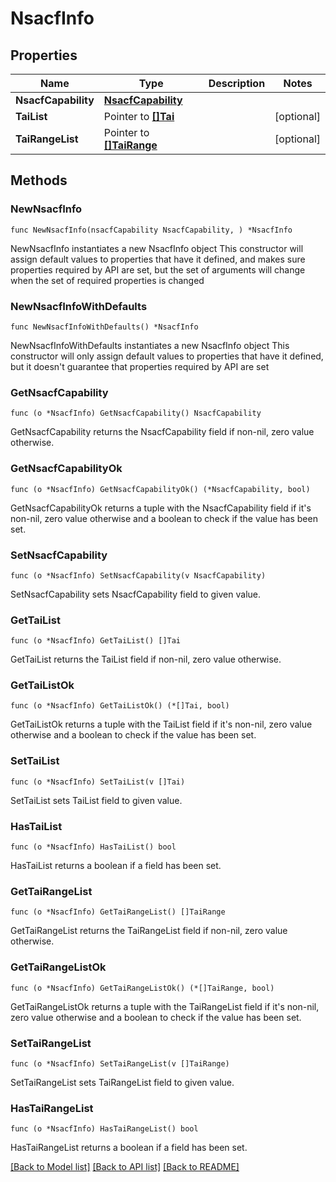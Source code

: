 # NsacfInfo

## Properties

Name | Type | Description | Notes
------------ | ------------- | ------------- | -------------
**NsacfCapability** | [**NsacfCapability**](NsacfCapability.md) |  | 
**TaiList** | Pointer to [**[]Tai**](Tai.md) |  | [optional] 
**TaiRangeList** | Pointer to [**[]TaiRange**](TaiRange.md) |  | [optional] 

## Methods

### NewNsacfInfo

`func NewNsacfInfo(nsacfCapability NsacfCapability, ) *NsacfInfo`

NewNsacfInfo instantiates a new NsacfInfo object
This constructor will assign default values to properties that have it defined,
and makes sure properties required by API are set, but the set of arguments
will change when the set of required properties is changed

### NewNsacfInfoWithDefaults

`func NewNsacfInfoWithDefaults() *NsacfInfo`

NewNsacfInfoWithDefaults instantiates a new NsacfInfo object
This constructor will only assign default values to properties that have it defined,
but it doesn't guarantee that properties required by API are set

### GetNsacfCapability

`func (o *NsacfInfo) GetNsacfCapability() NsacfCapability`

GetNsacfCapability returns the NsacfCapability field if non-nil, zero value otherwise.

### GetNsacfCapabilityOk

`func (o *NsacfInfo) GetNsacfCapabilityOk() (*NsacfCapability, bool)`

GetNsacfCapabilityOk returns a tuple with the NsacfCapability field if it's non-nil, zero value otherwise
and a boolean to check if the value has been set.

### SetNsacfCapability

`func (o *NsacfInfo) SetNsacfCapability(v NsacfCapability)`

SetNsacfCapability sets NsacfCapability field to given value.


### GetTaiList

`func (o *NsacfInfo) GetTaiList() []Tai`

GetTaiList returns the TaiList field if non-nil, zero value otherwise.

### GetTaiListOk

`func (o *NsacfInfo) GetTaiListOk() (*[]Tai, bool)`

GetTaiListOk returns a tuple with the TaiList field if it's non-nil, zero value otherwise
and a boolean to check if the value has been set.

### SetTaiList

`func (o *NsacfInfo) SetTaiList(v []Tai)`

SetTaiList sets TaiList field to given value.

### HasTaiList

`func (o *NsacfInfo) HasTaiList() bool`

HasTaiList returns a boolean if a field has been set.

### GetTaiRangeList

`func (o *NsacfInfo) GetTaiRangeList() []TaiRange`

GetTaiRangeList returns the TaiRangeList field if non-nil, zero value otherwise.

### GetTaiRangeListOk

`func (o *NsacfInfo) GetTaiRangeListOk() (*[]TaiRange, bool)`

GetTaiRangeListOk returns a tuple with the TaiRangeList field if it's non-nil, zero value otherwise
and a boolean to check if the value has been set.

### SetTaiRangeList

`func (o *NsacfInfo) SetTaiRangeList(v []TaiRange)`

SetTaiRangeList sets TaiRangeList field to given value.

### HasTaiRangeList

`func (o *NsacfInfo) HasTaiRangeList() bool`

HasTaiRangeList returns a boolean if a field has been set.


[[Back to Model list]](../README.md#documentation-for-models) [[Back to API list]](../README.md#documentation-for-api-endpoints) [[Back to README]](../README.md)


